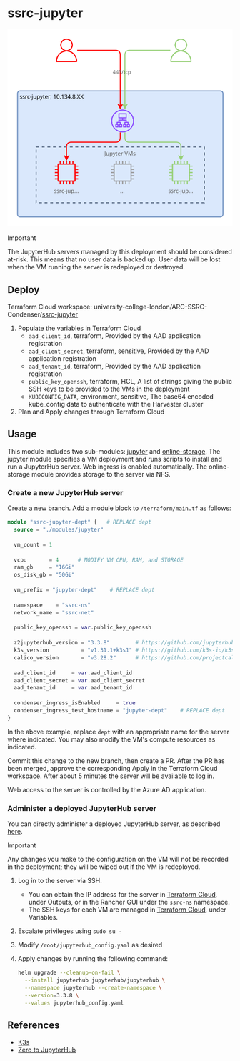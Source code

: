 # ssrc-jupyter

![SSRC-Jupyter diagram](/docs/ssrc-jupyter.drawio.svg)

> [!IMPORTANT]
> The JupyterHub servers managed by this deployment should be considered at-risk.
> This means that no user data is backed up. User data will be lost when the VM
> running the server is redeployed or destroyed.

## Deploy

Terraform Cloud workspace: university-college-london/ARC-SSRC-Condenser/[ssrc-jupyter](https://app.terraform.io/app/university-college-london/workspaces/ssrc-jupyter)

1. Populate the variables in Terraform Cloud
    - `aad_client_id`, terraform, Provided by the AAD application registration
    - `aad_client_secret`, terraform, sensitive, Provided by the AAD application
      registration
    - `aad_tenant_id`, terraform, Provided by the AAD application registration
    - `public_key_openssh`, terraform, HCL, A list of strings giving the public
      SSH keys to be provided to the VMs in the deployment
    - `KUBECONFIG_DATA`, environment, sensitive, The base64 encoded kube_config
      data to authenticate with the Harvester cluster
2. Plan and Apply changes through Terraform Cloud

## Usage

This module includes two sub-modules: [jupyter](/terraform/modules/jupyter/) and
[online-storage](/terraform/modules/online-storage/). The jupyter module specifies
a VM deployment and runs scripts to install and run a JupyterHub server. Web ingress
is enabled automatically. The online-storage module provides storage to the server
via NFS.

### Create a new JupyterHub server

Create a new branch. Add a module block to `/terraform/main.tf` as follows:

``` terraform
module "ssrc-jupyter-dept" {   # REPLACE dept
  source = "./modules/jupyter"

  vm_count = 1

  vcpu       = 4      # MODIFY VM CPU, RAM, and STORAGE
  ram_gb     = "16Gi"
  os_disk_gb = "50Gi"

  vm_prefix = "jupyter-dept"    # REPLACE dept

  namespace    = "ssrc-ns"
  network_name = "ssrc-net"

  public_key_openssh = var.public_key_openssh

  z2jupyterhub_version = "3.3.8"        # https://github.com/jupyterhub/zero-to-jupyterhub-k8s/tags
  k3s_version          = "v1.31.1+k3s1" # https://github.com/k3s-io/k3s/releases/
  calico_version       = "v3.28.2"      # https://github.com/projectcalico/calico/releases

  aad_client_id     = var.aad_client_id
  aad_client_secret = var.aad_client_secret
  aad_tenant_id     = var.aad_tenant_id

  condenser_ingress_isEnabled     = true
  condenser_ingress_test_hostname = "jupyter-dept"    # REPLACE dept
}
```

In the above example, replace `dept` with an appropriate name for the server where
indicated. You may also modify the VM's compute resources as indicated.

Commit this change to the new branch, then create a PR. After the PR has been merged,
approve the corresponding Apply in the Terraform Cloud workspace. After about 5
minutes the server will be available to log in.

Web access to the server is controlled by the Azure AD application.

### Administer a deployed JupyterHub server

You can directly administer a deployed JupyterHub server, as described [here](https://z2jh.jupyter.org/en/stable/jupyterhub/customizing/extending-jupyterhub.html#applying-configuration-changes).

> [!IMPORTANT]
> Any changes you make to the configuration on the VM will not be recorded in the
> deployment; they will be wiped out if the VM is redeployed.

1. Log in to the server via SSH.
    - You can obtain the IP address for the server in [Terraform Cloud](https://app.terraform.io/app/university-college-london/workspaces/ssrc-dept-vms),
      under Outputs, or in the Rancher GUI under the `ssrc-ns` namespace.
    - The SSH keys for each VM are managed in [Terraform Cloud](https://app.terraform.io/app/university-college-london/workspaces/ssrc-dept-vms),
      under Variables.
2. Escalate privileges using `sudo su -`
3. Modify `/root/jupyterhub_config.yaml` as desired
4. Apply changes by running the following command:

   ``` sh
   helm upgrade --cleanup-on-fail \
     --install jupyterhub jupyterhub/jupyterhub \
     --namespace jupyterhub --create-namespace \
     --version=3.3.8 \
     --values jupyterhub_config.yaml
   ```

## References

- [K3s](https://docs.k3s.io/installation)
- [Zero to JupyterHub](https://z2jh.jupyter.org/en/stable/)
